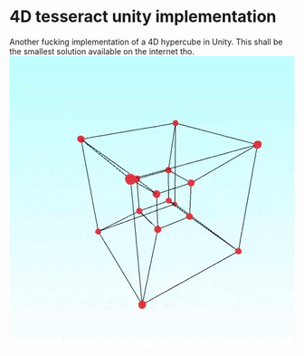 # 4D tesseract unity implementation
 Another fucking implementation of a 4D hypercube in Unity. This shall be the smallest solution available on the internet tho.
 <br><img src= "Tess.gif"><br>
 

